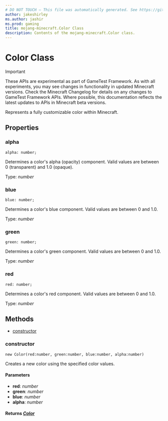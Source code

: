 ```yaml
---
# DO NOT TOUCH — This file was automatically generated. See https://github.com/Mojang/MinecraftScriptingApiDocsGenerator to modify descriptions, examples, etc.
author: jakeshirley
ms.author: jashir
ms.prod: gaming
title: mojang-minecraft.Color Class
description: Contents of the mojang-minecraft.Color class.
---
```

# Color Class
>[!IMPORTANT]
>These APIs are experimental as part of GameTest Framework. As with all experiments, you may see changes in functionality in updated Minecraft versions. Check the Minecraft Changelog for details on any changes to GameTest Framework APIs. Where possible, this documentation reflects the latest updates to APIs in Minecraft beta versions.

Represents a fully customizable color within Minecraft.

## Properties
### **alpha**
`alpha: number;`

Determines a color's alpha (opacity) component. Valid values are between 0 (transparent) and 1.0 (opaque).

Type: *number*


### **blue**
`blue: number;`

Determines a color's blue component. Valid values are between 0 and 1.0.

Type: *number*


### **green**
`green: number;`

Determines a color's green component. Valid values are between 0 and 1.0.

Type: *number*


### **red**
`red: number;`

Determines a color's red component. Valid values are between 0 and 1.0.

Type: *number*



## Methods
- [constructor](#constructor)
  
### **constructor**
`
new Color(red:number, green:number, blue:number, alpha:number)
`

Creates a new color using the specified color values.
#### **Parameters**
- **red**: *number*
- **green**: *number*
- **blue**: *number*
- **alpha**: *number*

#### **Returns** [*Color*](Color.md)



